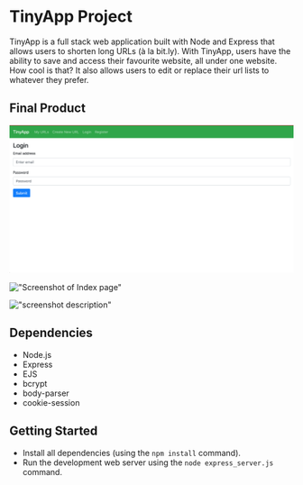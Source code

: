 # TinyApp Project

TinyApp is a full stack web application built with Node and Express that allows users to shorten long URLs (à la bit.ly). With TinyApp, users have the ability to save and access 
their favourite website, all under one website. How cool is that? It also allows users to edit or replace their url lists to whatever they prefer. 

## Final Product

!["Screenshot of Login Page"](https://github.com/aalibarre/tinyapp/blob/master/docs/urls-login.png?raw=true)

!["Screenshot of Index page"]()

!["screenshot description"](#)

## Dependencies

- Node.js
- Express
- EJS
- bcrypt
- body-parser
- cookie-session

## Getting Started

- Install all dependencies (using the `npm install` command).
- Run the development web server using the `node express_server.js` command.